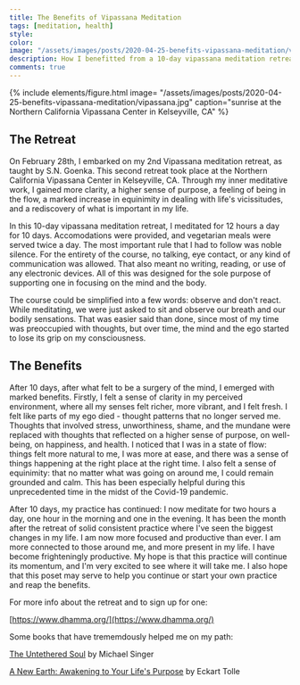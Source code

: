 ```yaml
---
title: The Benefits of Vipassana Meditation
tags: [meditation, health]
style: 
color: 
image: "/assets/images/posts/2020-04-25-benefits-vipassana-meditation/vipassana.jpg"
description: How I benefitted from a 10-day vipassana meditation retreat.
comments: true
---
```


{% include elements/figure.html image= "/assets/images/posts/2020-04-25-benefits-vipassana-meditation/vipassana.jpg" caption="sunrise at the Northern California Vipassana Center in Kelseyville, CA" %}

## The Retreat

On February 28th, I embarked on my 2nd Vipassana meditation retreat, as taught by S.N. Goenka.  This second retreat took place at the Northern California Vipassana Center in Kelseyville, CA. Through my inner meditative work, I gained more clarity, a higher sense of purpose, a feeling of being in the flow, a marked increase in equinimity in dealing with life's vicissitudes, and a rediscovery of what is important in my life.

In this 10-day vipassana meditation retreat, I meditated for 12 hours a day for 10 days. Accomodations were provided, and vegetarian meals were served twice a day. The most important rule that I had to follow was noble silence. For the entirety of the course, no talking, eye contact, or any kind of communication was allowed. That also meant no writing, reading, or use of any electronic devices. All of this was designed for the sole purpose of supporting one in focusing on the mind and the body.

The course could be simplified into a few words: observe and don't react. While meditating, we were just asked to sit and observe our breath and our bodily sensations. That was easier said than done, since most of my time was preoccupied with thoughts, but over time, the mind and the ego started to lose its grip on my consciousness.

## The Benefits

After 10 days, after what felt to be a surgery of the mind, I emerged with marked benefits. Firstly, I felt a sense of clarity in my perceived environment, where all my senses felt richer, more vibrant, and I felt fresh. I felt like parts of my ego died - thought patterns that no longer served me. Thoughts that involved stress, unworthiness, shame, and the mundane were replaced with thoughts that reflected on a higher sense of purpose, on well-being, on happiness, and health. I noticed that I was in a state of flow: things felt more natural to me, I was more at ease, and there was a sense of things happening at the right place at the right time. I also felt a sense of equinimity: that no matter what was going on around me, I could remain grounded and calm. This has been especially helpful during this unprecedented time in the midst of the Covid-19 pandemic.

After 10 days, my practice has continued: I now meditate for two hours a day, one hour in the morning and one in the evening. It has been the month after the retreat of solid consistent practice where I've seen the biggest changes in my life. I am now more focused and productive than ever. I am more connected to those around me, and more present in my life. I have become frighteningly productive. My hope is that this practice will continue its momentum, and I'm very excited to see where it will take me. I also hope that this poset may serve to help you continue or start your own practice and reap the benefits.

For more info about the retreat and to sign up for one:

[https://www.dhamma.org/](https://www.dhamma.org/)

Some books that have trememdously helped me on my path:

[The Untethered Soul](https://www.amazon.com/Untethered-Soul-Journey-Beyond-Yourself/dp/1572245379) by Michael Singer

[A New Earth: Awakening to Your Life's Purpose](https://www.amazon.com/New-Earth-Awakening-Purpose-Selection/dp/0452289963) by Eckart Tolle
	

